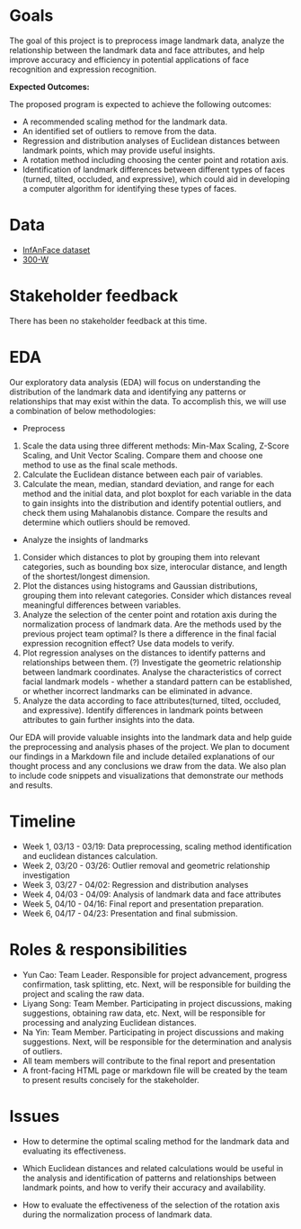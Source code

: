# Goals

The goal of this project is to preprocess image landmark data, analyze the relationship between the landmark data and
face attributes, and help improve accuracy and efficiency in potential applications of face recognition and expression
recognition.

**Expected Outcomes:**

The proposed program is expected to achieve the following outcomes:

- A recommended scaling method for the landmark data.
- An identified set of outliers to remove from the data.
- Regression and distribution analyses of Euclidean distances between landmark points, which may provide useful
  insights.
- A rotation method including choosing the center point and rotation axis.
- Identification of landmark differences between different types of faces (turned, tilted, occluded, and expressive),
  which could aid in developing a computer algorithm for identifying these types of faces.

# Data

- [InfAnFace dataset](https://coe.northeastern.edu/Research/AClab/InfAnFace/)
- [300-W](https://github.com/ostadabbas/Infant-Facial-Landmark-Detection-and-Tracking/raw/master/data/300w/300w_valid.csv)

# Stakeholder feedback

There has been no stakeholder feedback at this time.

# EDA

Our exploratory data analysis (EDA) will focus on understanding the distribution of the landmark data and identifying
any patterns or relationships that may exist within the data. To accomplish this, we will use a combination of below
methodologies:

- Preprocess

1. Scale the data using three different methods: Min-Max Scaling, Z-Score Scaling, and Unit Vector Scaling. Compare them
   and choose one method to use as the final scale methods.
2. Calculate the Euclidean distance between each pair of variables.
3. Calculate the mean, median, standard deviation, and range for each method and the initial data, and plot boxplot for
   each variable in the data to gain insights into the distribution and identify potential outliers, and check them
   using Mahalanobis distance. Compare the results and determine which outliers should be removed.

- Analyze the insights of landmarks

1. Consider which distances to plot by grouping them into relevant categories, such as bounding box size, interocular
   distance, and length of the shortest/longest dimension.
2. Plot the distances using histograms and Gaussian distributions, grouping them into relevant categories. Consider
   which distances reveal meaningful differences between variables.
3. Analyze the selection of the center point and rotation axis during the normalization process of landmark data. Are
   the methods used by the previous project team optimal? Is there a difference in the final facial expression
   recognition effect? Use data models to verify.
4. Plot regression analyses on the distances to identify patterns and relationships between them. (?) Investigate the
   geometric relationship between landmark coordinates. Analyse the characteristics of correct facial landmark models -
   whether a standard pattern can be established, or whether incorrect landmarks can be eliminated in advance.
5. Analyze the data according to face attributes(turned, tilted, occluded, and expressive). Identify differences in
   landmark points between attributes to gain further insights into the data.

Our EDA will provide valuable insights into the landmark data and help guide the preprocessing and analysis phases of
the project. We plan to document our findings in a Markdown file and include detailed explanations of our thought
process and any conclusions we draw from the data. We also plan to include code snippets and visualizations that
demonstrate our methods and results.

# Timeline

- Week 1, 03/13 - 03/19: Data preprocessing, scaling method identification and euclidean distances calculation.
- Week 2, 03/20 - 03/26: Outlier removal and geometric relationship investigation
- Week 3, 03/27 - 04/02: Regression and distribution analyses
- Week 4, 04/03 - 04/09: Analysis of landmark data and face attributes
- Week 5, 04/10 - 04/16: Final report and presentation preparation.
- Week 6, 04/17 - 04/23: Presentation and final submission.

# Roles & responsibilities

- Yun Cao: Team Leader. Responsible for project advancement, progress confirmation, task splitting, etc. Next, will be
  responsible for building the project and scaling the raw data.
- Liyang Song: Team Member. Participating in project discussions, making suggestions, obtaining raw data, etc. Next,
  will be responsible for processing and analyzing Euclidean distances.
- Na Yin: Team Member. Participating in project discussions and making suggestions. Next, will be responsible for the
  determination and analysis of outliers.
- All team members will contribute to the final report and presentation
- A front-facing HTML page or markdown file will be created by the team to present results concisely for the
  stakeholder.

# Issues

- How to determine the optimal scaling method for the landmark data and evaluating its effectiveness.

- Which Euclidean distances and related calculations would be useful in the analysis and identification of patterns and
  relationships between landmark points, and how to verify their accuracy and availability.

- How to evaluate the effectiveness of the selection of the rotation axis during the normalization process of landmark
  data.

  